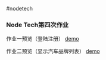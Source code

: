 #nodetech

### Node Tech第四次作业

作业一预览（登陆注册） [demo](https://smilecris.github.io/NodeTech/0507work/demo1.html)

作业二预览（显示汽车品牌列表）  [demo](https://smilecris.github.io/NodeTech/0507work/demo2.html)
